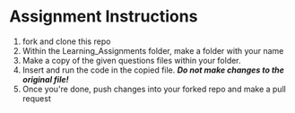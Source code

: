# Assignment  Instructions

1. fork and clone this repo
2. Within the Learning_Assignments folder, make a folder with your name
3. Make a copy of the given questions files within your folder.
4. Insert and run the code in the copied file. __*Do not make changes to the original file!*__
5. Once you're done, push changes into your forked repo and make a pull request
